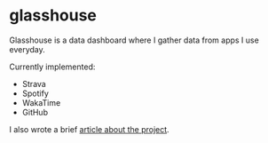 # glasshouse

Glasshouse is a data dashboard where I gather data from apps I use everyday.

Currently implemented:
- Strava
- Spotify
- WakaTime
- GitHub

I also wrote a brief [article about the project](https://leo-pfeiffer.github.io/glasshouse/).
